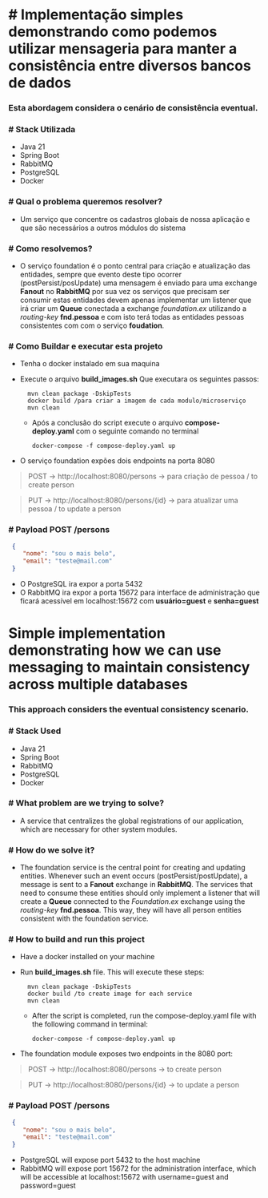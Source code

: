 # # Implementação simples demonstrando como podemos utilizar mensageria para manter a consistência entre diversos bancos de dados
### Esta abordagem considera o cenário de consistência eventual.

### # Stack Utilizada
* Java 21
* Spring Boot
* RabbitMQ
* PostgreSQL
* Docker

### # Qual o problema queremos resolver?
* Um serviço que concentre os cadastros globais de nossa aplicação e que são necessários a outros módulos do sistema

### # Como resolvemos?
* O serviço foundation é o ponto central para criação e atualização das entidades, sempre que evento deste tipo ocorrer (postPersist/posUpdate) uma mensagem é
enviado para uma exchange **Fanout** no **RabbitMQ** por sua vez os serviços que precisam ser consumir estas entidades devem apenas implementar um listener que
irá criar um **Queue** conectada a exchange *foundation.ex* utilizando a *routing-key* **fnd.pessoa** e com isto terá todas as entidades pessoas consistentes com
com o serviço **foudation**.

### # Como Buildar e executar esta projeto

* Tenha o docker instalado em sua maquina

* Execute o arquivo **build_images.sh** Que executara os seguintes passos:

        mvn clean package -DskipTests
        docker build /para criar a imagem de cada modulo/microserviço 
        mvn clean
        
  * Após a conclusão do script execute o arquivo **compose-deploy.yaml** com o seguinte comando no terminal

        docker-compose -f compose-deploy.yaml up

* O serviço foundation expões dois endpoints na porta 8080
> POST -> http://localhost:8080/persons  -> para criação de pessoa / to create person

> PUT -> http://localhost:8080/persons/{id} -> para atualizar uma pessoa / to update a person

### # Payload POST /persons
``` json
 {
    "nome": "sou o mais belo",
    "email": "teste@mail.com"
 }
```
* O PostgreSQL ira expor a porta 5432
* O RabbitMQ ira expor a porta 15672 para interface de administração que ficará acessível em localhost:15672 com **usuário=guest** e **senha=guest**


# Simple implementation demonstrating how we can use messaging to maintain consistency across multiple databases
### This approach considers the eventual consistency scenario.

### # Stack Used
* Java 21
* Spring Boot
* RabbitMQ
* PostgreSQL
* Docker

### # What problem are we trying to solve?
* A service that centralizes the global registrations of our application, which are necessary for other system modules.

### # How do we solve it?
* The foundation service is the central point for creating and updating entities. Whenever such an event occurs (postPersist/postUpdate),
  a message is sent to a **Fanout** exchange in **RabbitMQ**. The services that need to consume these entities should only implement a listener that
  will create a **Queue** connected to the *Foundation.ex* exchange using the *routing-key* **fnd.pessoa**. This way, they will have all person entities
  consistent with the foundation service.

### # How to build and run this project

* Have a docker installed on your machine

* Run **build_images.sh** file. This will execute these steps:

        mvn clean package -DskipTests
        docker build /to create image for each service 
        mvn clean

  * After the script is completed, run the compose-deploy.yaml file with the following command in terminal:

        docker-compose -f compose-deploy.yaml up

* The foundation module exposes two endpoints in the 8080 port:
> POST -> http://localhost:8080/persons  -> to create person

> PUT -> http://localhost:8080/persons/{id} -> to update a person

### # Payload POST /persons
``` json
 {
    "nome": "sou o mais belo",
    "email": "teste@mail.com"
 }
```

* PostgreSQL will expose port 5432 to the host machine
* RabbitMQ will expose port 15672 for the administration interface, which will be accessible at localhost:15672 with username=guest and password=guest